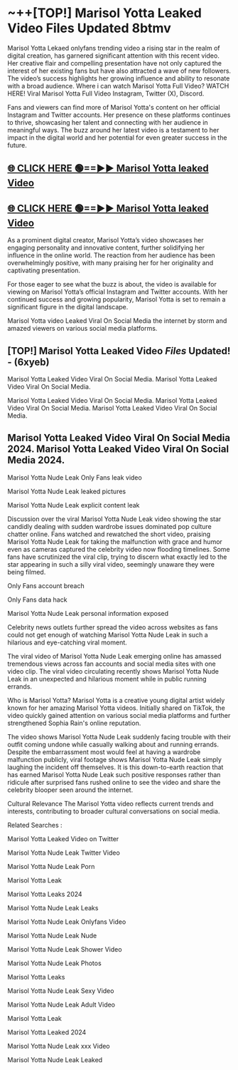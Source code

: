 # ~++[TOP!] Marisol Yotta Leaked Video Files Updated 8btmv

 Marisol Yotta Lekaed onlyfans trending video a rising star in the realm of digital creation, has garnered significant attention with this recent video. Her creative flair and compelling presentation have not only captured the interest of her existing fans but have also attracted a wave of new followers. The video’s success highlights her growing influence and ability to resonate with a broad audience.
Where i can watch  Marisol Yotta Full Video? WATCH HERE! Viral  Marisol Yotta Full Video Instagram, Twitter (X), Discord.


Fans and viewers can find more of  Marisol Yotta's content on her official Instagram and Twitter accounts. Her presence on these platforms continues to thrive, showcasing her talent and connecting with her audience in meaningful ways. The buzz around her latest video is a testament to her impact in the digital world and her potential for even greater success in the future.


## [🌐 CLICK HERE 🟢==►►  Marisol Yotta leaked Video ](https://onlyclips.site?title=Marisol_Yotta&ref=git)

## [🌐 CLICK HERE 🟢==►►  Marisol Yotta leaked Video ](https://onlyclips.site?title=Marisol_Yotta&ref=git)


As a prominent digital creator,  Marisol Yotta’s video showcases her engaging personality and innovative content, further solidifying her influence in the online world. The reaction from her audience has been overwhelmingly positive, with many praising her for her originality and captivating presentation.

For those eager to see what the buzz is about, the video is available for viewing on  Marisol Yotta’s official Instagram and Twitter accounts. With her continued success and growing popularity,  Marisol Yotta is set to remain a significant figure in the digital landscape.


  Marisol Yotta video Leaked Viral On Social Media the internet by storm and amazed viewers on various social media platforms.


## [TOP!]  Marisol Yotta Leaked Video *Files* Updated! - (6xyeb) 

 Marisol Yotta Leaked Video Viral On Social Media. Marisol Yotta Leaked Video Viral On Social Media.

 Marisol Yotta Leaked Video Viral On Social Media. Marisol Yotta Leaked Video Viral On Social Media. Marisol Yotta Leaked Video Viral On Social Media.


##  Marisol Yotta Leaked Video Viral On Social Media 2024. Marisol Yotta Leaked Video Viral On Social Media 2024.
 Marisol Yotta Nude Leak Only Fans leak video

 Marisol Yotta Nude Leak leaked pictures

 Marisol Yotta Nude Leak explicit content leak

Discussion over the viral  Marisol Yotta Nude Leak video showing the star candidly dealing with sudden wardrobe issues dominated pop culture chatter online. Fans watched and rewatched the short video, praising  Marisol Yotta Nude Leak for taking the malfunction with grace and humor even as cameras captured the celebrity video now flooding timelines. Some fans have scrutinized the viral clip, trying to discern what exactly led to the star appearing in such a silly viral video, seemingly unaware they were being filmed.


Only Fans account breach

Only Fans data hack

 Marisol Yotta Nude Leak personal information exposed

Celebrity news outlets further spread the video across websites as fans could not get enough of watching  Marisol Yotta Nude Leak in such a hilarious and eye-catching viral moment.


The viral video of  Marisol Yotta Nude Leak emerging online has amassed tremendous views across fan accounts and social media sites with one video clip. The viral video circulating recently shows  Marisol Yotta Nude Leak in an unexpected and hilarious moment while in public running errands.


Who is  Marisol Yotta?  Marisol Yotta is a creative young digital artist widely known for her amazing  Marisol Yotta videos. Initially shared on TikTok, the video quickly gained attention on various social media platforms and further strengthened Sophia Rain's online reputation.

The video shows  Marisol Yotta Nude Leak suddenly facing trouble with their outfit coming undone while casually walking about and running errands. Despite the embarrassment most would feel at having a wardrobe malfunction publicly, viral footage shows  Marisol Yotta Nude Leak simply laughing the incident off themselves. It is this down-to-earth reaction that has earned  Marisol Yotta Nude Leak such positive responses rather than ridicule after surprised fans rushed online to see the video and share the celebrity blooper seen around the internet.

Cultural Relevance The  Marisol Yotta video reflects current trends and interests, contributing to broader cultural conversations on social media.

Related Searches :

 Marisol Yotta Leaked Video on Twitter

 Marisol Yotta Nude Leak Twitter Video

 Marisol Yotta Nude Leak Porn

 Marisol Yotta Leak 

 Marisol Yotta Leaks 2024

 Marisol Yotta Nude Leak Leaks

 Marisol Yotta Nude Leak Onlyfans Video

 Marisol Yotta Nude Leak Nude

 Marisol Yotta Nude Leak Shower Video

 Marisol Yotta Nude Leak Photos

 Marisol Yotta Leaks

 Marisol Yotta Nude Leak Sexy Video

 Marisol Yotta Nude Leak Adult Video

 Marisol Yotta Leak

 Marisol Yotta Leaked 2024

 Marisol Yotta Nude Leak xxx Video

 Marisol Yotta Nude Leak Leaked